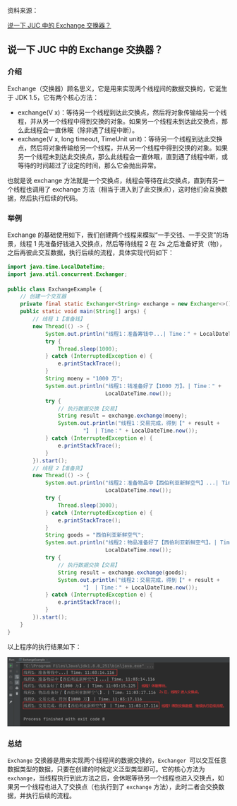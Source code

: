 资料来源：

[说一下 JUC 中的 Exchange 交换器？](https://mp.weixin.qq.com/s/pMVAK8Pja6ZPgmAV1Vk58w)

## 说一下 JUC 中的 Exchange 交换器？

### 介绍

Exchange（交换器）顾名思义，它是用来实现两个线程间的数据交换的，它诞生于 JDK 1.5，它有两个核心方法：

- exchange(V x)：等待另一个线程到达此交换点，然后将对象传输给另一个线程，并从另一个线程中得到交换的对象。如果另一个线程未到达此交换点，那么此线程会一直休眠（除非遇了线程中断）。
- exchange(V x, long timeout, TimeUnit unit)：等待另一个线程到达此交换点，然后将对象传输给另一个线程，并从另一个线程中得到交换的对象。如果另一个线程未到达此交换点，那么此线程会一直休眠，直到遇了线程中断，或等待的时间超过了设定的时间，那么它会抛出异常。

也就是说 exchange 方法就是一个交换点，线程会等待在此交换点，直到有另一个线程也调用了 exchange 方法（相当于进入到了此交换点），这时他们会互换数据，然后执行后续的代码。



### 举例

Exchange 的基础使用如下，我们创建两个线程来模拟“一手交钱、一手交货”的场景，线程 1 先准备好钱进入交换点，然后等待线程 2 在 2s 之后准备好货（物），之后再彼此交互数据，执行后续的流程，具体实现代码如下：

```java
import java.time.LocalDateTime;
import java.util.concurrent.Exchanger;

public class ExchangeExample {
    // 创建一个交互器
    private final static Exchanger<String> exchange = new Exchanger<>();
    public static void main(String[] args) {
        // 线程 1【准备钱】
        new Thread(() -> {
            System.out.println("线程1：准备筹钱中...| Time：" + LocalDateTime.now());
            try {
                Thread.sleep(1000);
            } catch (InterruptedException e) {
                e.printStackTrace();
            }
            String moeny = "1000 万";
            System.out.println("线程1：钱准备好了【1000 万】。| Time：" + 
                               LocalDateTime.now());
            try {
                // 执行数据交换【交易】
                String result = exchange.exchange(moeny);
                System.out.println("线程1：交易完成，得到【" + result +
                        "】 | Time：" + LocalDateTime.now());
            } catch (InterruptedException e) {
                e.printStackTrace();
            }
        }).start();
        // 线程 2【准备货】
        new Thread(() -> {
            System.out.println("线程2：准备物品中【西伯利亚新鲜空气】...| Time：" + 
                               LocalDateTime.now());
            try {
                Thread.sleep(3000);
            } catch (InterruptedException e) {
                e.printStackTrace();
            }
            String goods = "西伯利亚新鲜空气";
            System.out.println("线程2：物品准备好了【西伯利亚新鲜空气】。| Time：" + 
                               LocalDateTime.now());
            try {
                // 执行数据交换【交易】
                String result = exchange.exchange(goods);
                System.out.println("线程2：交易完成，得到【" + result +
                        "】 | Time：" + LocalDateTime.now());
            } catch (InterruptedException e) {
                e.printStackTrace();
            }
        }).start();
    }
}
```

以上程序的执行结果如下：

![6sss40](img\6sss40.png)

### 总结

`Exchange` 交换器是用来实现两个线程间的数据交换的，`Exchanger `可以交互任意数据类型的数据，只要在创建的时候定义泛型类型即可。它的核心方法为` exchange`，当线程执行到此方法之后，会休眠等待另一个线程也进入交换点，如果另一个线程也进入了交换点（也执行到了 `exchange` 方法），此时二者会交换数据，并执行后续的流程。
